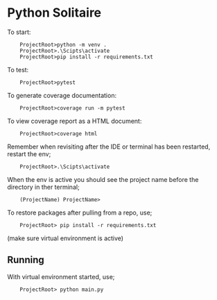 # Python Solitaire

To start:
```
    ProjectRoot>python -m venv .
    ProjectRoot>.\Scipts\activate
    ProjectRoot>pip install -r requirements.txt
```

To test:
```
    ProjectRoot>pytest
```

To generate coverage documentation:
```
    ProjectRoot>coverage run -m pytest
```

To view coverage report as a HTML document:
```
    ProjectRoot>coverage html
```

Remember when revisiting after the IDE or terminal has been restarted, restart the env;
```
    ProjectRoot>.\Scipts\activate
```
When the env is active you should see the project name before the directory in ther terminal;
```
    (ProjectName) ProjectName>
```

To restore packages after pulling from a repo, use;
```
    ProjectRoot> pip install -r requirements.txt
```
(make sure virtual environment is active)

## Running 

With virtual environment started, use;

```
    ProjectRoot> python main.py
```
